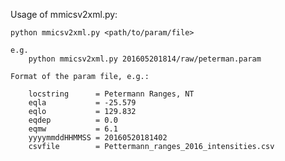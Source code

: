 Usage of mmicsv2xml.py:
    
    python mmicsv2xml.py <path/to/param/file>
    
    e.g.
        python mmicsv2xml.py 201605201814/raw/peterman.param
        
    Format of the param file, e.g.:
        
        locstring      = Petermann Ranges, NT
        eqla           = -25.579
        eqlo           = 129.832
        eqdep          = 0.0
        eqmw           = 6.1
        yyyymmddHHMMSS = 20160520181402
        csvfile        = Pettermann_ranges_2016_intensities.csv   
